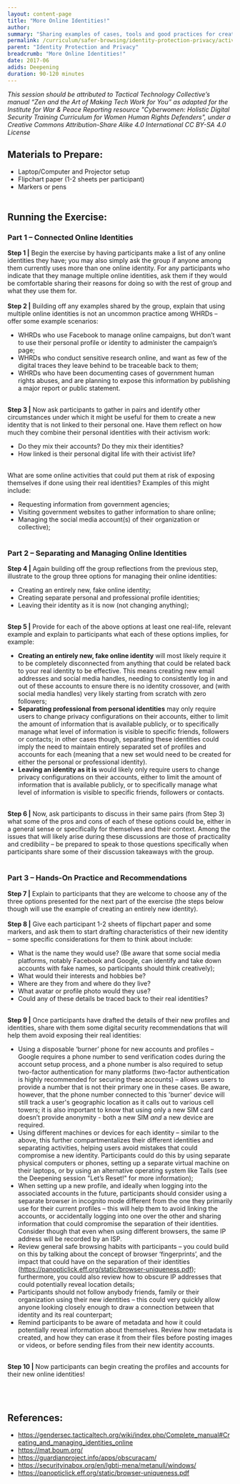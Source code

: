 ```yaml
---
layout: content-page
title: "More Online Identities!"
author: 
summary: "Sharing examples of cases, tools and good practices for creating online identities."
permalink: /curriculum/safer-browsing/identity-protection-privacy/activity-discussion/more-online-identities/
parent: "Identity Protection and Privacy"
breadcrumb: "More Online Identities!"
date: 2017-06
adids: Deepening
duration: 90-120 minutes
---
```

*This session should be attributed to Tactical Technology Collective’s manual “Zen and the Art of Making Tech Work for You” as adapted for the Institute for War & Peace Reporting resource "Cyberwomen: Holistic Digital Security Training Curriculum for Women Human Rights Defenders", under a Creative Commons Attribution-Share Alike 4.0 International CC BY-SA 4.0 License*

## Materials to Prepare: 
- Laptop/Computer and Projector setup
- Flipchart paper (1-2 sheets per participant)
- Markers or pens
<br><br>

## Running the Exercise:

### Part 1 – Connected Online Identities
**Step 1 |** Begin the exercise by having participants make a list of any online identities they have; you may also simply ask the group if anyone among them currently uses more than one online identity. For any participants who indicate that they manage multiple online identities, ask them if they would be comfortable sharing their reasons for doing so with the rest of group and what they use them for.
<br><br>
**Step 2 |** Building off any examples shared by the group, explain that using multiple online identities is not an uncommon practice among WHRDs – offer some example scenarios:
- WHRDs who use Facebook to manage online campaigns, but don’t want to use their personal profile or identity to administer the campaign’s page;
- WHRDs who conduct sensitive research online, and want as few of the digital traces they leave behind to be traceable back to them;
- WHRDs who have been documenting cases of government human rights abuses, and are planning to expose this information by publishing a major report or public statement.
<br><br>

**Step 3 |** Now ask participants to gather in pairs and identify other circumstances under which it might be useful for them to create a new identity that is not linked to their personal one. Have them reflect on how much they combine their personal identities with their activism work:
- Do they mix their accounts? Do they mix their identities? 
- How linked is their personal digital life with their activist life? 
<br><br>

What are some online activities that could put them at risk of exposing themselves if done using their real identities? Examples of this might include:
- Requesting information from government agencies;
- Visiting government websites to gather information to share online;
- Managing the social media account(s) of their organization or collective);
<br><br>

### Part 2 – Separating and Managing Online Identities
**Step 4 |** Again building off the group reflections from the previous step, illustrate to the group three options for managing their online identities:
- Creating an entirely new, fake online identity;
- Creating separate personal and professional profile identities;
- Leaving their identity as it is now (not changing anything);
<br><br>

**Step 5 |** Provide for each of the above options at least one real-life, relevant example and explain to participants what each of these options implies, for example: 
- **Creating an entirely new, fake online identity** will most likely require it to be completely disconnected from anything that could be related back to your real identity to be effective. This means creating new email addresses and social media handles, needing to consistently log in and out of these accounts to ensure there is no identity crossover, and (with social media handles) very likely starting from scratch with zero followers;
- **Separating professional from personal identities** may only require users to change privacy configurations on their accounts, either to limit the amount of information that is available publicly, or to specifically manage what level of information is visible to specific friends, followers or contacts; in other cases though, separating these identities could imply the need to maintain entirely separated set of profiles and accounts for each (meaning that a new set would need to be created for either the personal or professional identity).
- **Leaving an identity as it is** would likely only require users to change privacy configurations on their accounts, either to limit the amount of information that is available publicly, or to specifically manage what level of information is visible to specific friends, followers or contacts.
<br><br>

**Step 6 |** Now, ask participants to discuss in their same pairs (from Step 3) what some of the pros and cons of each of these options could be, either in a general sense or specifically for themselves and their context. Among the issues that will likely arise during these discussions are those of practicality and credibility – be prepared to speak to those questions specifically when participants share some of their discussion takeaways with the group.
<br><br>

### Part 3 – Hands-On Practice and Recommendations
**Step 7 |** Explain to participants that they are welcome to choose any of the three options presented for the next part of the exercise (the steps below though will use the example of creating an entirely new identity).
<br><br>
**Step 8 |** Give each participant 1-2 sheets of flipchart paper and some markers, and ask them to start drafting characteristics of their new identity – some specific considerations for them to think about include:
- What is the name they would use? (Be aware that some social media platforms, notably Facebook and Google, can identify and take down accounts with fake names, so participants should think creatively);
- What would their interests and hobbies be? 
- Where are they from and where do they live? 
- What avatar or profile photo would they use?
- Could any of these details be traced back to their real identities?
<br><br>

**Step 9 |** Once participants have drafted the details of their new profiles and identities, share with them some digital security recommendations that will help them avoid exposing their real identities:
- Using a disposable ‘burner’ phone for new accounts and profiles – Google requires a phone number to send verification codes during the account setup process, and a phone number is also required to setup two-factor authentication for many platforms (two-factor authentication is highly recommended for securing these accounts) – allows users to provide a number that is not their primary one in these cases. Be aware, however, that the phone number connected to this 'burner' device will still track a user's geographic location as it calls out to various cell towers; it is also important to know that using only a new SIM card doesn’t provide anonymity - both a new SIM *and* a new device are required.
- Using different machines or devices for each identity – similar to the above, this further compartmentalizes their different identities and separating activities, helping users avoid mistakes that could compromise a new identity. Participants could do this by using separate physical computers or phones, setting up a separate virtual machine on their laptops, or by using an alternative operating system like Tails (see the Deepening session "Let’s Reset!" for more information); 	
- When setting up a new profile, and ideally when logging into the associated accounts in the future, participants should consider using a separate browser in incognito mode different from the one they primarily use for their current profiles – this will help them to avoid linking the accounts, or accidentally logging into one over the other and sharing information that could compromise the separation of their identities. Consider though that even when using different browsers, the same IP address will be recorded by an ISP.
- Review general safe browsing habits with participants – you could build on this by talking about the concept of browser ‘fingerprints’, and the impact that could have on the separation of their identities (<a href="https://panopticlick.eff.org/static/browser-uniqueness.pdf">https://panopticlick.eff.org/static/browser-uniqueness.pdf</a>); furthermore, you could also review how to obscure IP addresses that could potentially reveal location details;
- Participants should not follow anybody friends, family or their organization using their new identities – this could very quickly allow anyone looking closely enough to draw a connection between that identity and its real counterpart;
- Remind participants to be aware of metadata and how it could potentially reveal information about themselves. Review how metadata is created, and how they can erase it from their files before posting images or videos, or before sending files from their new identity accounts.
<br><br>

**Step 10 |** Now participants can begin creating the profiles and accounts for their new online identities!

<br><br>

## References:
- <a href="https://gendersec.tacticaltech.org/wiki/index.php/Complete_manual#Creating_and_managing_identities_online">https://gendersec.tacticaltech.org/wiki/index.php/Complete_manual#Creating_and_managing_identities_online</a>	
- <a href="https://mat.boum.org/">https://mat.boum.org/</a>
- <a href="https://guardianproject.info/apps/obscuracam/">https://guardianproject.info/apps/obscuracam/</a>
- <a href="https://securityinabox.org/en/lgbti-mena/metanull/windows/">https://securityinabox.org/en/lgbti-mena/metanull/windows/</a>  
- <a href="https://panopticlick.eff.org/static/browser-uniqueness.pdf">https://panopticlick.eff.org/static/browser-uniqueness.pdf</a> 	
